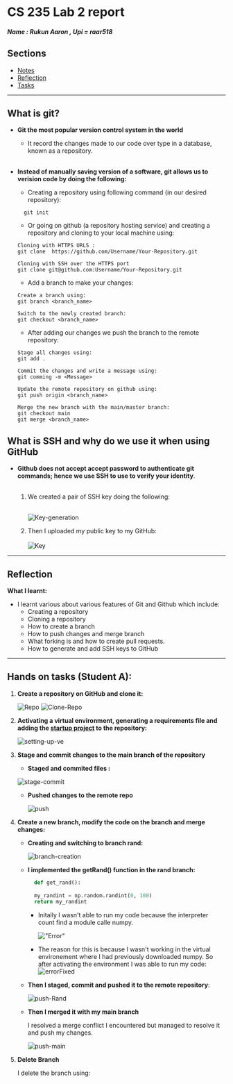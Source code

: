 # CS 235 Lab 2 report 
##### Name : Rukun Aaron , Upi = raar518
## Sections

  - [Notes](#what-is-git)
  - [Reflection](#reflection)
  - [Tasks](#4-debugging-questions-and-exercises)
---
## **What is git?**

- **Git the most popular version control system in the world**
  </br>
  - It record the changes made to our code over type in a database, known as a repository.  
  </br>

- **Instead of manually saving version of a software, git allows us to verision code by doing the following:**
  - Creating a repository  using following command (in our desired repository):   
  ```git
    git init
  ```
  
  - Or going on github (a repository hosting service) and creating a repository and cloning to your local machine using: 
  ```git
  Cloning with HTTPS URLS :
  git clone  https://github.com/Username/Your-Repository.git
  ```
  ```git 
  Cloning with SSH over the HTTPS port
  git clone git@github.com:Username/Your-Repository.git
  ```
  - Add a branch to make your changes:
  ```git
  Create a branch using:
  git branch <branch_name>
  
  Switch to the newly created branch:
  git checkout <branch_name>
  ```
  - After adding our changes we  push the branch to the remote repository:
  ```git
  Stage all changes using:
  git add .

  Commit the changes and write a message using:
  git comming -m <Message>

  Update the remote repository on github using: 
  git push origin <branch_name>

  Merge the new branch with the main/master branch:
  git checkout main
  git merge <branch_name>

 ## What is SSH and why do we use it when using GitHub
  - **Github does not accept accept password to authenticate git commands; hence we use SSH to use to verify your identity**. 
  <br></br>
    1. We created a pair of SSH key doing the following:
    <br></br>

        ![Key-generation](Creatingkey.png)
    
    2. Then I uploaded my public key to my GitHub:
    <br></br>
        ![Key](Key.png)

---

## **Reflection**
**What I learnt:**

  - I learnt various about various features of Git and Github which include:
    - Creating a repository
    - Cloning a repository
    - How to create a branch 
    - How to push changes and merge branch
    - What forking is and how to create pull requests. 
    - How to generate and add SSH keys to GitHub
---
## **Hands on tasks (Student A):**
  1. **Create a repository on GitHub and clone it:**

      ![Repo](Repository.png)
      ![Clone-Repo](clone.png)
  
  2. **Activating a virtual environment, generating a requirements file and adding the [startup project](Cs-235-Lab-2/lab2_git.py) to the repository:**

      ![setting-up-ve](CreateVm.png)
  
  3. **Stage and commit changes to the main branch of the repository** 
          
       - **Staged and commited files :**

        ![stage-commit](StageandCommit.png)
        
      - **Pushed changes to the remote repo**
        
        ![push](gitpush.png) 
  
  4. **Create a new branch, modify the code on the branch and merge changes:**

      - **Creating and switching to branch rand:**

        ![branch-creation](Branch.png)
      
      - **I implemented the getRand() function in the rand branch:**
        ```python
          def get_rand():
      
          my_randint = np.random.randint(0, 100)
          return my_randint
          ```
        - Initally I wasn't able to run my code because the interpreter count find a module calle numpy.

          !["Error"](numpyNotFound.png)

        - The reason for this is because I wasn't working in the virtual environement where I had previously downloaded numpy. So after activating the environment I was able to run my code:
          ![errorFixed](workingcode.png)
       
      - **Then I staged, commit and pushed it to the remote repository**:

        ![push-Rand](pushRandBranch.png)
      
      - **Then I merged it with my main branch**
        
        I resolved a merge conflict I encountered but managed to resolve it and push my changes.  
      
        ![push-main](pushMainBranch.png)

  5. **Delete Branch** 

      I delete the branch using:
      
      

  
  
  
